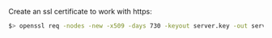 Create an ssl certificate to work with https:
```sh
$> openssl req -nodes -new -x509 -days 730 -keyout server.key -out server.cert -subj "/C=GB/ST=London/L=London/O=Global Security/OU=IT Department CN=example.com"
```